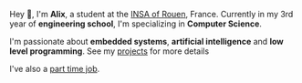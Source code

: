 ---
---

Hey 👋, I'm **Alix**, a student at the [INSA of Rouen](https://www.insa-rouen.fr), France. Currently in my 3rd year of **engineering school**, I'm specializing in **Computer Science**.

I'm passionate about **embedded systems**, **artificial intelligence** and **low level programming**. See my [projects](/projects) for more details

I've also a [part time job]().